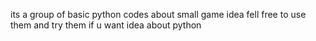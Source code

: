 its a group of basic python codes about small game idea fell free to use them and try them if u want idea about python 
